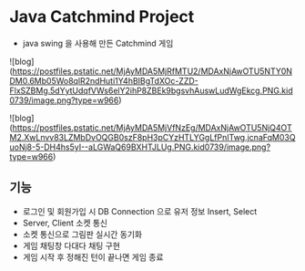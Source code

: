 # Java Catchmind Project
- java swing 을 사용해 만든 Catchmind 게임

![blog]
(https://postfiles.pstatic.net/MjAyMDA5MjRfMTU2/MDAxNjAwOTU5NTY0NDM0.6Mb05Wo8qlR2ndHuti1Y4hBIBgTdXOc-ZZD-FlxSZBMg.5dYytUdqfVWs6elY2ihP8ZBEk9bgsvhAuswLudWgEkcg.PNG.kid0739/image.png?type=w966)

![blog]
(https://postfiles.pstatic.net/MjAyMDA5MjVfNzEg/MDAxNjAwOTU5NjQ4OTM2.XwLnvv83LZMbDvOQGB0szF8pH3pCYzHTLYGgLfPnITwg.jcnaFqM03QuoNj8-5-DH4hs5yI--aLGWaQ69BXHTJLUg.PNG.kid0739/image.png?type=w966)


## 기능
- 로그인 및 회원가입 시 DB Connection 으로 유저 정보 Insert, Select
- Server, Client 소켓 통신
- 소켓 통신으로 그림판 실시간 동기화
- 게임 채팅창 다대다 채팅 구현
- 게임 시작 후 정해진 턴이 끝나면 게임 종료